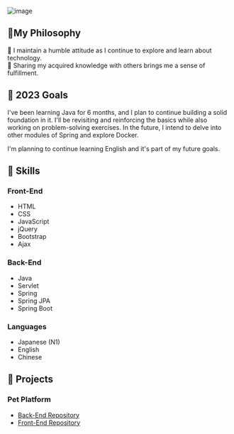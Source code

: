 ![image](https://github.com/Yang-hung-fei/Yang-hung-fei/assets/126322139/fe752ba3-b46c-441f-817a-91d54dc6d7a8)


## 🌱My Philosophy
🍏 I maintain a humble attitude as I continue to explore and learn about technology.<br>
🙌 Sharing my acquired knowledge with others brings me a sense of fulfillment.<br>

## 🔭 2023 Goals

I've been learning Java for 6 months, and I plan to continue building a solid foundation in it. I'll be revisiting and reinforcing the basics while also working on problem-solving exercises. In the future, I intend to delve into other modules of Spring and explore Docker.

I'm planning to continue learning English and it's part of my future goals.

## 🧠 Skills

### Front-End
- HTML
- CSS
- JavaScript
- jQuery
- Bootstrap
- Ajax

### Back-End
- Java
- Servlet
- Spring
- Spring JPA
- Spring Boot

### Languages
- Japanese (N1)
- English
- Chinese

## 🚀 Projects

### Pet Platform
- [Back-End Repository](https://github.com/Yang-hung-fei/Project_PET_BackEnd)
- [Front-End Repository](https://github.com/Yang-hung-fei/Yang-hung-fei.github.io)
